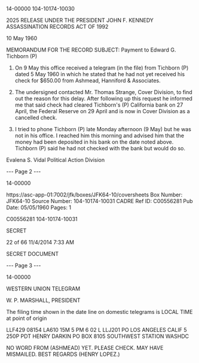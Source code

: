 14-00000
104-10174-10030

2025 RELEASE UNDER THE PRESIDENT JOHN F. KENNEDY ASSASSINATION RECORDS ACT OF 1992

10 May 1960

MEMORANDUM FOR THE RECORD
SUBJECT: Payment to Edward G. Tichborn (P)

1. On 9 May this office received a telegram (in the file) from Tichborn (P) dated 5 May 1960 in which he stated that he had not yet received his check for $650.00 from Ashmead, Hanniford & Associates.

2. The undersigned contacted Mr. Thomas Strange, Cover Division, to find out the reason for this delay. After following up this request he informed me that said check had cleared Tichborn's (P) California bank on 27 April, the Federal Reserve on 29 April and is now in Cover Division as a cancelled check.

3. I tried to phone Tichborn (P) late Monday afternoon (9 May) but he was not in his office. I reached him this morning and advised him that the money had been deposited in his bank on the date noted above. Tichborn (P) said he had not checked with the bank but would do so.

Evalena S. Vidal
Political Action Division

--- Page 2 ---

14-00000

https://asc-app-01:7002/jfk/boxes/JFK64-10/coversheets
Box Number: JFK64-10
Source Number: 104-10174-10031
CADRE Ref ID: C00556281
Pub Date: 05/05/1960
Pages: 1

C00556281
104-10174-10031

SECRET

22 of 66 11/4/2014 7:33 AM

SECRET
DOCUMENT

--- Page 3 ---

14-00000

WESTERN UNION
TELEGRAM

W. P. MARSHALL, PRESIDENT

The filing time shown in the date line on domestic telegrams is LOCAL TIME at point of origin

LLF429 08154 LA610 15M 5 PM 6 02
L LLJ201 PO LOS ANGELES CALIF 5 250P PDT
HENRY DARKIN
PO BOX 8105 SOUTHWEST STATION WASHDC

NO WORD FROM (ASHMEAD) YET. PLEASE CHECK. MAY HAVE MISMAILED.
BEST REGARDS
(HENRY LOPEZ.)
